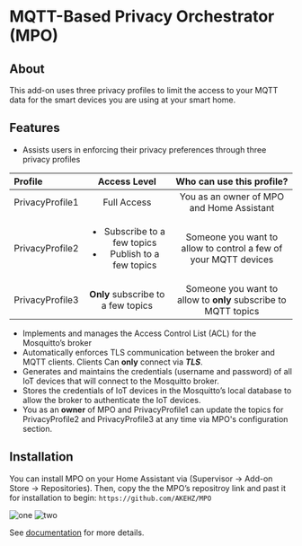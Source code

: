 # MQTT-Based Privacy Orchestrator (MPO)
## About
This add-on uses three privacy profiles to limit the access to your MQTT data for the smart devices you are using at your smart home. 
## Features
* Assists users in enforcing their privacy preferences through three privacy profiles

| Profile       | Access Level     | Who can use this profile? |
| :------------- | :----------: | :----------: |
|  PrivacyProfile1 | Full Access   | You as an owner of MPO and Home Assistant |
| PrivacyProfile2   | <ul><li>Subscribe to a few topics</li><li>Publish to a few topics</li></ul> | Someone you want to allow to control a few of your MQTT devices |
| PrivacyProfile3   | **Only** subscribe to a few topics | Someone you want to allow to **only** subscribe to MQTT topics |
* Implements and manages the Access Control List (ACL) for the Mosquitto’s broker
* Automatically enforces TLS communication between the broker and MQTT clients. Clients Can **only** connect via ___TLS___.
* Generates and maintains the credentials (username and password) of all IoT devices that will connect to the Mosquitto broker.
* Stores the credentials of IoT devices in the Mosquitto’s local database to allow the broker to authenticate the IoT devices.
* You as an **owner** of MPO and PrivacyProfile1 can update the topics for PrivacyProfile2 and PrivacyProfile3 at any time via MPO's configuration section.

## Installation
You can install MPO on your Home Assistant via (Supervisor &#8594; Add-on Store &#8594; Repositories). Then, copy the the MPO’s repositroy link and past it for installation to begin: 
```https://github.com/AKEHZ/MPO```

![one](https://user-images.githubusercontent.com/17085923/139114999-cc79e459-c7c8-4701-9529-50abdcefde0c.png)
![two](https://user-images.githubusercontent.com/17085923/139115054-09d76ca8-440f-4a81-a2a9-c09ba8029e81.png)

See [documentation](DOCS.md) for more details. 
